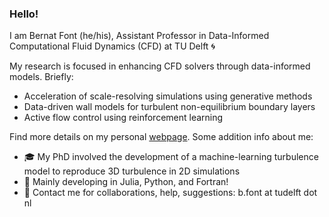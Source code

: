 ### Hello!  

I am Bernat Font (he/his), Assistant Professor in Data-Informed Computational Fluid Dynamics (CFD) at TU Delft 🌀 

My research is focused in enhancing CFD solvers through data-informed models. Briefly:
- Acceleration of scale-resolving simulations using generative methods
- Data-driven wall models for turbulent non-equilibrium boundary layers
- Active flow control using reinforcement learning
  
Find more details on my personal [webpage](https://b-fg.github.io/). Some addition info about me:
- 🎓 My PhD involved the development of a machine-learning turbulence model to reproduce 3D turbulence in 2D simulations
- 🌱 Mainly developing in Julia, Python, and Fortran!
- 💬 Contact me for collaborations, help, suggestions: b.font at tudelft dot nl

